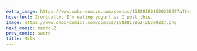 ```yaml
---
extra_image: https://www.smbc-comics.com/comics/158281801520200227after.png
hovertext: Ironically, I'm eating yogurt as I post this.
image: https://www.smbc-comics.com/comics/1582817962-20200227.png
next_comic: macro-2
prev_comic: sword
title: Milk
---
```


